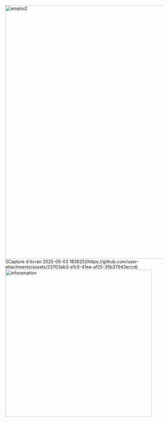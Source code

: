 
<img width="809" alt="emploi2" src="https://github.com/user-attachments/assets/74d74f7c-82b9-4512-a9b8-da4078c0a9e4" />
![Capture d'écran 2025-05-03 183825](https://github.com/user-attachments/assets/23703ab3-e1c5-41ee-af25-35b37943eccd)
<img width="469" alt="inforamation" src="https://github.com/user-attachments/assets/9604a88d-1bbd-4035-ad2b-0e5b8cd7fc6e" />
